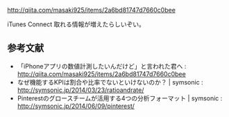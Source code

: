 http://qiita.com/masaki925/items/2a6bd81747d7660c0bee

iTunes Connect 取れる情報が増えたらしいぞい。

参考文献
---

- 「iPhoneアプリの数値計測したいんだけど」と言われた君へ : http://qiita.com/masaki925/items/2a6bd81747d7660c0bee
- なぜ機能するKPIは割合や比率でないといけないのか？ | symsonic : http://symsonic.jp/2014/03/23/ratioandrate/
- Pinterestのグロースチームが活用する4つの分析フォーマット | symsonic : http://symsonic.jp/2014/06/09/pinterest/
